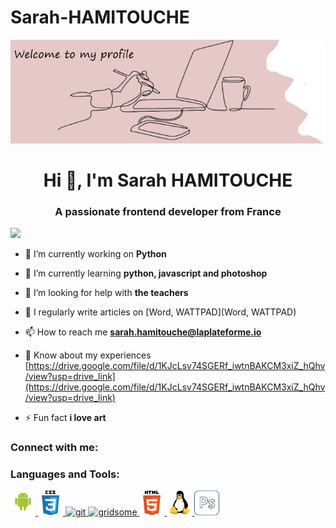 # Sarah-HAMITOUCHE

![img](banniere.jpg)
<h1 align="center">Hi 👋, I'm Sarah HAMITOUCHE</h1>

<h3 align="center">A passionate frontend developer from France</h3>
<img class="photo" src="![58e6ea3bf241bc66143291f8d34059c2](https://github.com/user-attachments/assets/8b9fef95-4568-493d-b53c-aeb486d81bab)">


- 🔭 I’m currently working on **Python**

- 🌱 I’m currently learning **python, javascript and photoshop**

- 🤝 I’m looking for help with **the teachers**

- 📝 I regularly write articles on [Word, WATTPAD](Word, WATTPAD)

- 📫 How to reach me **sarah.hamitouche@laplateforme.io**

- 📄 Know about my experiences [https://drive.google.com/file/d/1KJcLsv74SGERf_iwtnBAKCM3xiZ_hQhv/view?usp=drive_link](https://drive.google.com/file/d/1KJcLsv74SGERf_iwtnBAKCM3xiZ_hQhv/view?usp=drive_link)

- ⚡ Fun fact **i love art**

<h3 align="left">Connect with me:</h3>
<p align="left">
</p>

<h3 align="left">Languages and Tools:</h3>
<p align="left"> <a href="https://developer.android.com" target="_blank" rel="noreferrer"> <img src="https://raw.githubusercontent.com/devicons/devicon/master/icons/android/android-original-wordmark.svg" alt="android" width="40" height="40"/> </a> <a href="https://www.w3schools.com/css/" target="_blank" rel="noreferrer"> <img src="https://raw.githubusercontent.com/devicons/devicon/master/icons/css3/css3-original-wordmark.svg" alt="css3" width="40" height="40"/> </a> <a href="https://git-scm.com/" target="_blank" rel="noreferrer"> <img src="https://www.vectorlogo.zone/logos/git-scm/git-scm-icon.svg" alt="git" width="40" height="40"/> </a> <a href="https://gridsome.org/" target="_blank" rel="noreferrer"> <img src="https://www.vectorlogo.zone/logos/gridsome/gridsome-icon.svg" alt="gridsome" width="40" height="40"/> </a> <a href="https://www.w3.org/html/" target="_blank" rel="noreferrer"> <img src="https://raw.githubusercontent.com/devicons/devicon/master/icons/html5/html5-original-wordmark.svg" alt="html5" width="40" height="40"/> </a> <a href="https://www.linux.org/" target="_blank" rel="noreferrer"> <img src="https://raw.githubusercontent.com/devicons/devicon/master/icons/linux/linux-original.svg" alt="linux" width="40" height="40"/> </a> <a href="https://www.photoshop.com/en" target="_blank" rel="noreferrer"> <img src="https://raw.githubusercontent.com/devicons/devicon/master/icons/photoshop/photoshop-line.svg" alt="photoshop" width="40" height="40"/> </a> </p>
